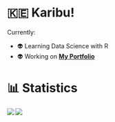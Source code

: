 # 🇰🇪 Karibu!

<!--
**lynnagidza/lynnagidza** is a ✨ _special_ ✨ repository because its `README.md` (this file) appears on your GitHub profile.

Here are some ideas to get you started:

- 🔭 I’m currently working on ...
- 🌱 I’m currently learning ...
- 👯 I’m looking to collaborate on ...
- 🤔 I’m looking for help with ...
- 💬 Ask me about ...
- 📫 How to reach me: ...
- 😄 Pronouns: ...
- ⚡ Fun fact: ...
-->

Currently:
- 👽 Learning Data Science with R
- 👽 Working on **[My Portfolio](https://lynnagidza.github.io/portfolio/index.html)**

# 📊 Statistics
<img align="left" src="https://github-readme-stats.vercel.app/api/top-langs/?username=lynnagidza&layout=compact&theme=graywhite" />
<img align="left" src="https://github-readme-stats.vercel.app/api?username=lynnagidza&count_private=true&show_icons=true&theme=graywhite" />




